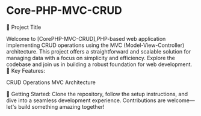 # Core-PHP-MVC-CRUD
🚀 Project Title

Welcome to [CorePHP-MVC-CRUD],PHP-based web application implementing CRUD operations using the MVC (Model-View-Controller) architecture. This project offers a straightforward and scalable solution for managing data with a focus on simplicity and efficiency. Explore the codebase and join us in building a robust foundation for web development.
🔧 Key Features:

CRUD Operations
MVC Architecture

🏁 Getting Started:
Clone the repository, follow the setup instructions, and dive into a seamless development experience. Contributions are welcome—let's build something amazing together!

